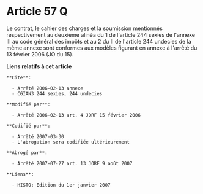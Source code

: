 # Article 57 Q

Le contrat, le cahier des charges et la soumission mentionnés respectivement au deuxième alinéa du 1 de l'article 244 sexies
de l'annexe III au code général des impôts et au 2 du II de l'article 244 undecies de la même annexe sont conformes aux
modèles figurant en annexe à l'arrêté du 13 février 2006 (JO du 15).

**Liens relatifs à cet article**

	**Cite**:

	  - Arrêté 2006-02-13 annexe
	  - CGIAN3 244 sexies, 244 undecies

	**Modifié par**:

	  - Arrêté 2006-02-13 art. 4 JORF 15 février 2006

	**Codifié par**:

	  - Arrêté 2007-03-30
	  - L'abrogation sera codifiée ultérieurement

	**Abrogé par**:

	  - Arrêté 2007-07-27 art. 13 JORF 9 août 2007

	**Liens**:

	  - HISTO: Edition du 1er janvier 2007
